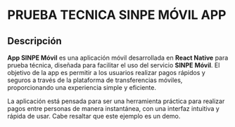 ﻿# PRUEBA TECNICA SINPE MÓVIL APP

## Descripción

**App SINPE Móvil** es una aplicación móvil desarrollada en **React Native** para prueba técnica, diseñada para facilitar el uso del servicio **SINPE Móvil**. El objetivo de la app es permitir a los usuarios realizar pagos rápidos y seguros a través de la plataforma de transferencias móviles, proporcionando una experiencia simple y eficiente.

La aplicación está pensada para ser una herramienta práctica para realizar pagos entre personas de manera instantánea, con una interfaz intuitiva y rápida de usar. Cabe resaltar que este ejemplo es un demo.
